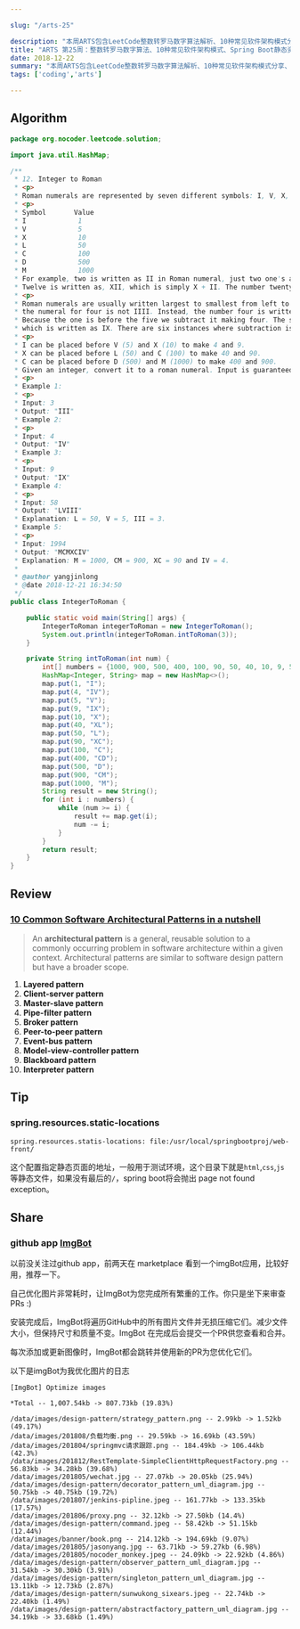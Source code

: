 ```yaml
---

slug: "/arts-25"

description: "本周ARTS包含LeetCode整数转罗马数字算法解析、10种常见软件架构模式分享、Spring Boot静态资源路径配置详解，以及GitHub ImgBot应用推荐。"
title: "ARTS 第25周：整数转罗马数字算法、10种常见软件架构模式、Spring Boot静态资源路径配置与GitHub ImgBot应用推荐"
date: 2018-12-22
summary: "本周ARTS包含LeetCode整数转罗马数字算法解析、10种常见软件架构模式分享、Spring Boot静态资源路径配置详解，以及GitHub ImgBot应用推荐。"
tags: ['coding','arts']

---
```


## Algorithm

```java
package org.nocoder.leetcode.solution;

import java.util.HashMap;

/**
 * 12. Integer to Roman
 * <p>
 * Roman numerals are represented by seven different symbols: I, V, X, L, C, D and M.
 * <p>
 * Symbol       Value
 * I             1
 * V             5
 * X             10
 * L             50
 * C             100
 * D             500
 * M             1000
 * For example, two is written as II in Roman numeral, just two one's added together.
 * Twelve is written as, XII, which is simply X + II. The number twenty seven is written as XXVII, which is XX + V + II.
 * <p>
 * Roman numerals are usually written largest to smallest from left to right. However,
 * the numeral for four is not IIII. Instead, the number four is written as IV.
 * Because the one is before the five we subtract it making four. The same principle applies to the number nine,
 * which is written as IX. There are six instances where subtraction is used:
 * <p>
 * I can be placed before V (5) and X (10) to make 4 and 9.
 * X can be placed before L (50) and C (100) to make 40 and 90.
 * C can be placed before D (500) and M (1000) to make 400 and 900.
 * Given an integer, convert it to a roman numeral. Input is guaranteed to be within the range from 1 to 3999.
 * <p>
 * Example 1:
 * <p>
 * Input: 3
 * Output: "III"
 * Example 2:
 * <p>
 * Input: 4
 * Output: "IV"
 * Example 3:
 * <p>
 * Input: 9
 * Output: "IX"
 * Example 4:
 * <p>
 * Input: 58
 * Output: "LVIII"
 * Explanation: L = 50, V = 5, III = 3.
 * Example 5:
 * <p>
 * Input: 1994
 * Output: "MCMXCIV"
 * Explanation: M = 1000, CM = 900, XC = 90 and IV = 4.
 *
 * @author yangjinlong
 * @date 2018-12-21 16:34:50
 */
public class IntegerToRoman {

    public static void main(String[] args) {
        IntegerToRoman integerToRoman = new IntegerToRoman();
        System.out.println(integerToRoman.intToRoman(3));
    }

    private String intToRoman(int num) {
        int[] numbers = {1000, 900, 500, 400, 100, 90, 50, 40, 10, 9, 5, 4, 1};
        HashMap<Integer, String> map = new HashMap<>();
        map.put(1, "I");
        map.put(4, "IV");
        map.put(5, "V");
        map.put(9, "IX");
        map.put(10, "X");
        map.put(40, "XL");
        map.put(50, "L");
        map.put(90, "XC");
        map.put(100, "C");
        map.put(400, "CD");
        map.put(500, "D");
        map.put(900, "CM");
        map.put(1000, "M");
        String result = new String();
        for (int i : numbers) {
            while (num >= i) {
                result += map.get(i);
                num -= i;
            }
        }
        return result;
    }
}

```



## Review

### [10 Common Software Architectural Patterns in a nutshell](https://towardsdatascience.com/10-common-software-architectural-patterns-in-a-nutshell-a0b47a1e9013)

> An **architectural pattern** is a general, reusable solution to a commonly occurring problem in software architecture within a given context. Architectural patterns are similar to software design pattern but have a broader scope.

1. **Layered pattern**
2. **Client-server pattern**
3. **Master-slave pattern**
4. **Pipe-filter pattern**
5. **Broker pattern**
6. **Peer-to-peer pattern**
7. **Event-bus pattern**
8. **Model-view-controller pattern**
9. **Blackboard pattern**
10. **Interpreter pattern**



## Tip

### spring.resources.static-locations

```
spring.resources.statis-locations: file:/usr/local/springbootproj/web-front/
```

这个配置指定静态页面的地址，一般用于测试环境，这个目录下就是`html`,`css`,`js`等静态文件，如果没有最后的`/`，spring boot将会抛出 page not found exception。

## Share

### github app [ImgBot](https://github.com/marketplace/imgbot)

以前没关注过github app，前两天在 marketplace 看到一个imgBot应用，比较好用，推荐一下。

自己优化图片非常耗时，让ImgBot为您完成所有繁重的工作。你只是坐下来审查PRs :)

安装完成后，ImgBot将遍历GitHub中的所有图片文件并无损压缩它们。减少文件大小，但保持尺寸和质量不变。ImgBot 在完成后会提交一个PR供您查看和合并。

每次添加或更新图像时，ImgBot都会跳转并使用新的PR为您优化它们。

以下是imgBot为我优化图片的日志

```
[ImgBot] Optimize images

*Total -- 1,007.54kb -> 807.73kb (19.83%)

/data/images/design-pattern/strategy_pattern.png -- 2.99kb -> 1.52kb (49.17%)
/data/images/201808/负载均衡.png -- 29.59kb -> 16.69kb (43.59%)
/data/images/201804/springmvc请求跟踪.png -- 184.49kb -> 106.44kb (42.3%)
/data/images/201812/RestTemplate-SimpleClientHttpRequestFactory.png -- 56.83kb -> 34.28kb (39.68%)
/data/images/201805/wechat.jpg -- 27.07kb -> 20.05kb (25.94%)
/data/images/design-pattern/decorator_pattern_uml_diagram.jpg -- 50.75kb -> 40.75kb (19.72%)
/data/images/201807/jenkins-pipline.jpeg -- 161.77kb -> 133.35kb (17.57%)
/data/images/201806/proxy.png -- 32.12kb -> 27.50kb (14.4%)
/data/images/design-pattern/command.jpeg -- 58.42kb -> 51.15kb (12.44%)
/data/images/banner/book.png -- 214.12kb -> 194.69kb (9.07%)
/data/images/201805/jasonyang.jpg -- 63.71kb -> 59.27kb (6.98%)
/data/images/201805/nocoder_monkey.jpeg -- 24.09kb -> 22.92kb (4.86%)
/data/images/design-pattern/observer_pattern_uml_diagram.jpg -- 31.54kb -> 30.30kb (3.91%)
/data/images/design-pattern/singleton_pattern_uml_diagram.jpg -- 13.11kb -> 12.73kb (2.87%)
/data/images/design-pattern/sunwukong_sixears.jpeg -- 22.74kb -> 22.40kb (1.49%)
/data/images/design-pattern/abstractfactory_pattern_uml_diagram.jpg -- 34.19kb -> 33.68kb (1.49%)
```

